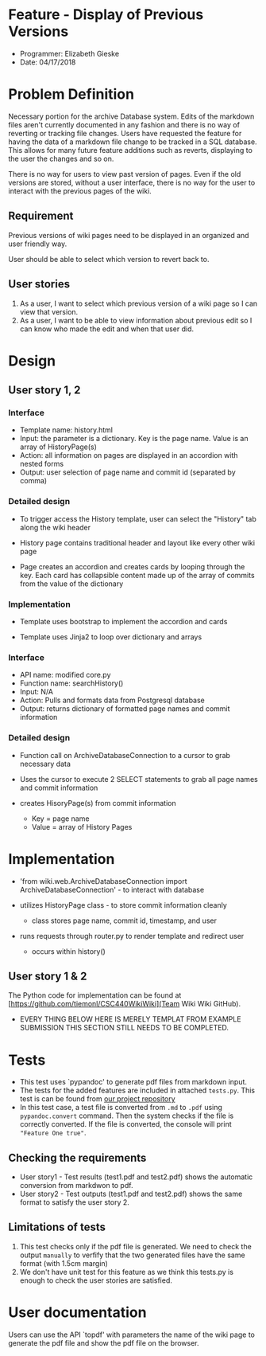 # Feature - Display of Previous Versions

* Programmer: Elizabeth Gieske
* Date: 04/17/2018

# Problem Definition

Necessary portion for the archive Database system. Edits of the markdown files aren't currently documented in any fashion and there is no way of reverting or tracking file changes. Users have requested the feature for having the data of a markdown file change to be tracked in a SQL database. This allows for many future feature additions such as reverts, displaying to the user the changes and so on.

There is no way for users to view past version of pages. Even if the old versions are stored, without a user interface, there is no way for the user to interact with the previous pages of the wiki.

## Requirement 

Previous versions of wiki pages need to be displayed in an organized and user friendly way.

User should be able to select which version to revert back to.


## User stories

1. As a user, I want to select which previous version of a wiki page so I can view that version.
2. As a user, I want to be able to view information about previous edit so I can know who made the edit and when that user did.

# Design

## User story 1, 2

### Interface

* Template name: history.html 
* Input: the parameter is a dictionary. Key is the page name. Value is an array of HistoryPage(s) 
* Action: all information on pages are displayed in an accordion with nested forms 
* Output: user selection of page name and commit id (separated by comma)

### Detailed design

* To trigger access the History template, user can select the "History" tab along the wiki header

* History page contains traditional header and layout like every other wiki page

* Page creates an accordion and creates cards by looping through the key. Each card has collapsible content
made up of the array of commits from the value of the dictionary

### Implementation

* Template uses bootstrap to implement the accordion and cards

* Template uses Jinja2 to loop over dictionary and arrays

### Interface

* API name: modified core.py
* Function name: searchHistory()
* Input: N/A
* Action: Pulls and formats data from Postgresql database
* Output: returns dictionary of formatted page names and commit information

### Detailed design

* Function call on ArchiveDatabaseConnection to a cursor to grab necessary data

* Uses the cursor to execute 2 SELECT statements to grab all page names and commit information

* creates HisoryPage(s) from commit information
    * Key = page name
    * Value = array of History Pages

# Implementation

* 'from wiki.web.ArchiveDatabaseConnection import ArchiveDatabaseConnection' - to interact with database

* utilizes HistoryPage class - to store commit information cleanly
    * class stores page name, commit id, timestamp, and user
    
* runs requests through router.py to render template and redirect user
    * occurs within history()


## User story 1 & 2

The Python code for implementation can be found at [https://github.com/tiemonl/CSC440WikiWiki](Team Wiki Wiki GitHub).


* EVERY THING BELOW HERE IS MERELY TEMPLAT FROM EXAMPLE SUBMISSION THIS SECTION STILL NEEDS TO BE COMPLETED.

# Tests

* This test uses `pypandoc' to generate pdf files from markdown input. 
* The tests for the added features are included in attached `tests.py`. This test is can be found from [our project repository](...)
* In this test case, a test file is converted from `.md` to `.pdf` using `pypandoc.convert` command. Then the system checks if the file is correctly converted. If the file is converted, the console will print `"Feature One true"`.

## Checking the requirements

* User story1 - Test results (test1.pdf and test2.pdf) shows the automatic conversion from markdwon to pdf. 
* User story2 - Test outputs (test1.pdf and test2.pdf) shows the same format to satisfy the user story 2. 

## Limitations of tests

1. This test checks only if the pdf file is generated. We need to check the output `manually` to verfify that the two generated files have the same format (with 1.5cm margin)
2. We don't have unit test for this feature as we think this tests.py is enough to check the user stories are satisfied.

# User documentation

Users can use the API `topdf' with parameters the name of the wiki page to generate the pdf file and show the pdf file on the browser. 

